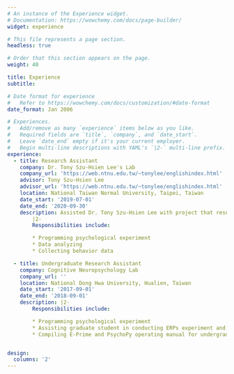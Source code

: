```yaml
---
# An instance of the Experience widget.
# Documentation: https://wowchemy.com/docs/page-builder/
widget: experience

# This file represents a page section.
headless: true

# Order that this section appears on the page.
weight: 40

title: Experience
subtitle:

# Date format for experience
#   Refer to https://wowchemy.com/docs/customization/#date-format
date_format: Jan 2006

# Experiences.
#   Add/remove as many `experience` items below as you like.
#   Required fields are `title`, `company`, and `date_start`.
#   Leave `date_end` empty if it's your current employer.
#   Begin multi-line descriptions with YAML's `|2-` multi-line prefix.
experience:
  - title: Research Assistant
    company: Dr. Tony Szu-Hsien Lee's Lab
    company_url: 'https://web.ntnu.edu.tw/~tonylee/englishindex.html'
    advisor: Tony Szu-Hsien Lee
    advisor_url: 'https://web.ntnu.edu.tw/~tonylee/englishindex.html'
    location: National Taiwan Normal University, Taipei, Taiwan
    date_start: '2019-07-01'
    date_end: '2020-09-30'
    description: Assisted Dr. Tony Szu-Hsien Lee with project that research the ketamine exposure effects to teenagers’ higher cognitive function, brain structural and functional change. 
        |2-
        Responsibilities include:

        * Programming psychological experiment
        * Data analyzing
        * Collecting behavior data

  - title: Undergraduate Research Assistant
    company: Cognitive Neuropsychology Lab
    company_url: ''
    location: National Dong Hwa University, Hualien, Taiwan
    date_start: '2017-09-01'
    date_end: '2018-09-01'
    description: |2-
        Responsibilities include:

        * Programming psychological experiment
        * Assisting graduate student in conducting ERPs experiment and data      collection
        * Compiling E-Prime and PsychoPy operating manual for undergraduate students


design:
  columns: '2'
---
```

